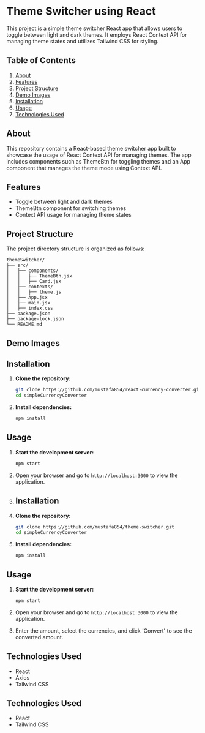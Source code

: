 # Theme Switcher using React

This project is a simple theme switcher React app that allows users to toggle between light and dark themes. It employs React Context API for managing theme states and utilizes Tailwind CSS for styling.

## Table of Contents

1. [About](#about)
2. [Features](#features)
3. [Project Structure](#project-structure)
4. [Demo Images](#demo-images)
5. [Installation](#installation)
6. [Usage](#usage)
7. [Technologies Used](#technologies-used)

## About <a name="about"></a>

This repository contains a React-based theme switcher app built to showcase the usage of React Context API for managing themes. The app includes components such as ThemeBtn for toggling themes and an App component that manages the theme mode using Context API.

## Features <a name="features"></a>

- Toggle between light and dark themes
- ThemeBtn component for switching themes
- Context API usage for managing theme states

## Project Structure <a name="project-structure"></a>

The project directory structure is organized as follows:

```plaintext
themeSwitcher/
├── src/
│   ├── components/
│   │   ├── ThemeBtn.jsx
│   │   ├── Card.jsx
│   ├── contexts/
│   │   ├── theme.js
│   ├── App.jsx
│   ├── main.jsx
│   ├── index.css
├── package.json
├── package-lock.json
└── README.md
```

## Demo Images <a name="demo-images"></a>

## Installation <a name="installation"></a>

1. **Clone the repository:**

   ```bash
   git clone https://github.com/mustafa854/react-currency-converter.git
   cd simpleCurrencyConverter
   ```

2. **Install dependencies:**

   ```bash
   npm install
   ```

## Usage <a name="usage"></a>

1. **Start the development server:**

   ```bash
   npm start
   ```

2. Open your browser and go to `http://localhost:3000` to view the application.

3. ## Installation <a name="installation"></a>

4. **Clone the repository:**

   ```bash
   git clone https://github.com/mustafa854/theme-switcher.git
   cd simpleCurrencyConverter
   ```

5. **Install dependencies:**

   ```bash
   npm install
   ```

## Usage <a name="usage"></a>

1. **Start the development server:**

   ```bash
   npm start
   ```

2. Open your browser and go to `http://localhost:3000` to view the application.
3. Enter the amount, select the currencies, and click 'Convert' to see the converted amount.

## Technologies Used <a name="technologies-used"></a>

- React
- Axios
- Tailwind CSS

## Technologies Used <a name="technologies-used"></a>

- React
- Tailwind CSS
